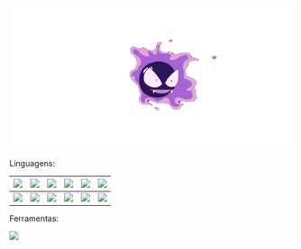 <div>
  <img src="https://github.com/phfuark/phfuark/blob/main/Banner.gif">
</div>

<div>
  <p>Linguagens:</p>
</div> 

| <img src="https://skillicons.dev/icons?i=py"> 	| <img src="https://geps.dev/progress/30?dangerColor=8334eb&warningColor=8334eb&successColor=8334eb"> 	| <img src="https://skillicons.dev/icons?i=js"> 	| <img src="https://geps.dev/progress/5?dangerColor=8334eb&warningColor=8334eb&successColor=8334eb"> 	| <img src="https://skillicons.dev/icons?i=cpp"> 	| <img src="https://geps.dev/progress/40?dangerColor=8334eb&warningColor=8334eb&successColor=8334eb"> 	|
|---	|---	|:---:	|:---:	|---:	|---:	|
| <img src="https://skillicons.dev/icons?i=java"> 	| <img src="https://geps.dev/progress/15?dangerColor=8334eb&warningColor=8334eb&successColor=8334eb"> 	| <img src="https://skillicons.dev/icons?i=html"> 	| <img src="https://geps.dev/progress/50?dangerColor=8334eb&warningColor=8334eb&successColor=8334eb"> 	| <img src="https://skillicons.dev/icons?i=css"> 	| <img src="https://geps.dev/progress/35?dangerColor=8334eb&warningColor=8334eb&successColor=8334eb"> 	|

<div>
  <p>Ferramentas:</p>
  <img src="https://skillicons.dev/icons?i=arduino,discord,git,github,gmail,idea,linkedin,notion,pycharm,vscode,windows" />  
</div> 

